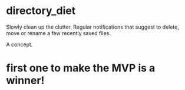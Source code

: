 # directory_diet
Slowly clean up the clutter. Regular notifications that suggest to delete, move or rename a few recently saved files.

A concept.

# first one to make the MVP is a winner!

